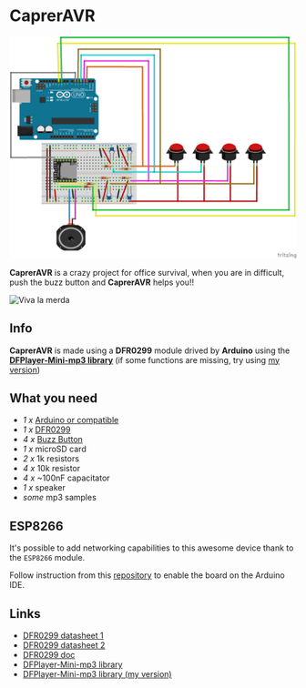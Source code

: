 # CaprerAVR

![CaprerAVR](fritzing/capreravr_bb.png)

**CaprerAVR** is a crazy project for office survival, when you are in difficult, push the buzz button and **CaprerAVR** helps you!!

![Viva la merda](http://www.serialminds.com/wp-content/uploads/2016/03/viva-la-merda.gif)


## Info

**CaprerAVR** is made using a **DFR0299** module drived by **Arduino** using the **[DFPlayer-Mini-mp3 library](https://github.com/DFRobot/DFPlayer-Mini-mp3/)** (if some functions are missing, try using [my version](https://github.com/ciotto/DFPlayer-Mini-mp3/))


## What you need

 - *1 x* [Arduino or compatible](http://www.aliexpress.com/item/UNO-R3-CH340G-ATmega328P-compatible-for-Arduino-UNO-R3/32523366108.html?spm=2114.01010208.3.132.ps5asV&ws_ab_test=searchweb201556_8,searchweb201602_5_10037_10017_405_507_10032,searchweb201603_11&btsid=4d84a66e-7b4c-4053-977e-ca0880699bd8)
 - *1 x* [DFR0299](http://it.aliexpress.com/item/1PCS-Mini-MP3-Player-Module-with-Simplified-Output-Speaker-for-Arduino-UNO/32271693515.html)
 - *4 x* [Buzz Button](http://it.aliexpress.com/item/1PC-LED-Light-60MM-Big-Round-Arcade-Video-Game-Player-Push-Button-Switch-Red-Plunger-Size/32645265359.html)
 - *1 x* microSD card
 - *2 x* 1k resistors
 - *4 x* 10k resistor
 - *4 x* ~100nF capacitator
 - *1 x* speaker
 - *some* mp3 samples

## ESP8266

It's possible to add networking capabilities to this awesome device thank to the ``ESP8266`` module.

Follow instruction from this [repository](https://github.com/esp8266/Arduino) to enable the board on the Arduino IDE.
 
## Links

 - [DFR0299 datasheet 1](http://www.picaxe.com/docs/spe033.pdf)
 - [DFR0299 datasheet 2](http://www.trainelectronics.com/Arduino/MP3Sound/TalkingTemperature/FN-M16P%20Embedded%20MP3%20Audio%20Module%20Datasheet.pdf)
 - [DFR0299 doc](http://www.dfrobot.com/wiki/index.php/DFPlayer_Mini_SKU:DFR0299)
 - [DFPlayer-Mini-mp3 library](https://github.com/DFRobot/DFPlayer-Mini-mp3/archive/master.zip)
 - [DFPlayer-Mini-mp3 library (my version)](https://github.com/ciotto/DFPlayer-Mini-mp3/archive/master.zip)
